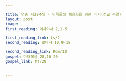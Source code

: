 ```yaml
---

title: 연중 제29주일 - 민족들의 복음화를 위한 미사(전교 주일)
layout: post 
image: 
first_reading: 이사야서 2,1-5

first_reading_link: Ls/2
second_reading: 로마서 10,9-18

second_reading_link: Rom/10
gospel: 마태복음 28,16-20
gospel_link: Mt/28
 

---
```


